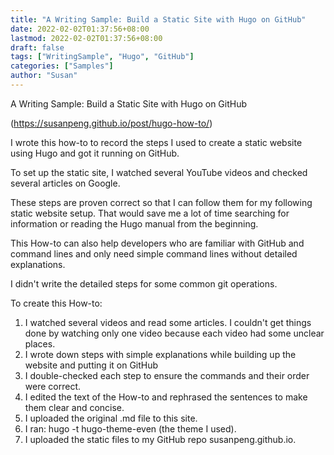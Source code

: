 ```yaml
---
title: "A Writing Sample: Build a Static Site with Hugo on GitHub"
date: 2022-02-02T01:37:56+08:00
lastmod: 2022-02-02T01:37:56+08:00
draft: false
tags: ["WritingSample", "Hugo", "GitHub"]
categories: ["Samples"]
author: "Susan"
---
```

A Writing Sample: Build a Static Site with Hugo on GitHub
 
(https://susanpeng.github.io/post/hugo-how-to/)

I wrote this how-to to record the steps I used to create a static website using Hugo and got it running on GitHub.

To set up the static site, I watched several YouTube videos and checked several articles on Google.

These steps are proven correct so that I can follow them for my following static website setup. That would save me a lot of time searching for information or reading the Hugo manual from the beginning.

This How-to can also help developers who are familiar with GitHub and command lines and only need simple command lines without detailed explanations.

I didn't write the detailed steps for some common git operations.

To create this How-to:
1. I watched several videos and read some articles. I couldn't get things done by watching only one video because each video had some unclear places.
2. I wrote down steps with simple explanations while building up the website and putting it on GitHub
3. I double-checked each step to ensure the commands and their order were correct.
4. I edited the text of the How-to and rephrased the sentences to make them clear and concise.
5. I uploaded the original .md file to this site.
6. I ran: hugo -t hugo-theme-even (the theme I used).
7. I uploaded the static files to my GitHub repo susanpeng.github.io.


